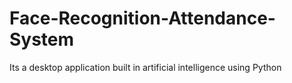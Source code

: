 # Face-Recognition-Attendance-System
Its a desktop application built in artificial intelligence using Python
